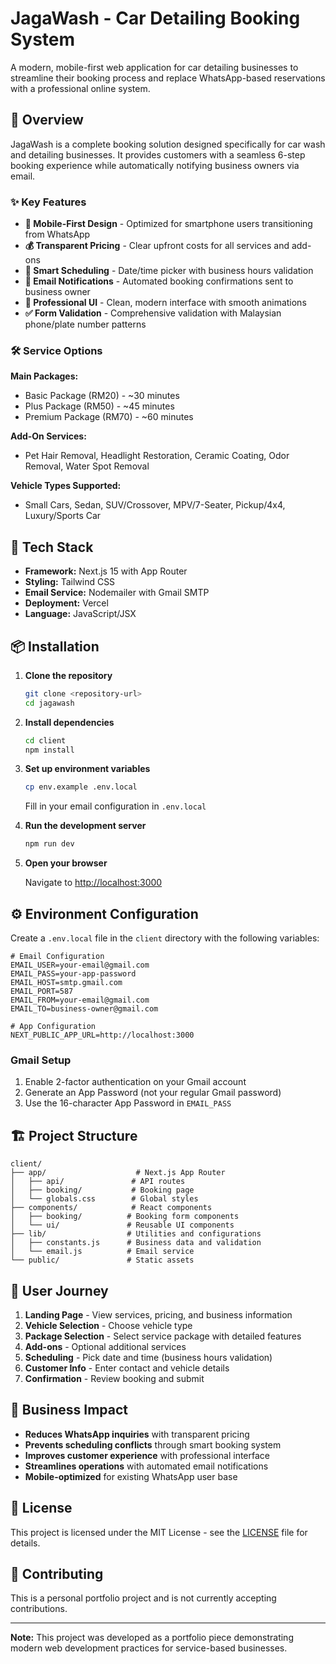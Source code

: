 # JagaWash - Car Detailing Booking System

A modern, mobile-first web application for car detailing businesses to streamline their booking process and replace WhatsApp-based reservations with a professional online system.

## 🚗 Overview

JagaWash is a complete booking solution designed specifically for car wash and detailing businesses. It provides customers with a seamless 6-step booking experience while automatically notifying business owners via email.

### ✨ Key Features

- **📱 Mobile-First Design** - Optimized for smartphone users transitioning from WhatsApp
- **💰 Transparent Pricing** - Clear upfront costs for all services and add-ons
- **📅 Smart Scheduling** - Date/time picker with business hours validation
- **📧 Email Notifications** - Automated booking confirmations sent to business owner
- **🎨 Professional UI** - Clean, modern interface with smooth animations
- **✅ Form Validation** - Comprehensive validation with Malaysian phone/plate number patterns

### 🛠️ Service Options

**Main Packages:**
- Basic Package (RM20) - ~30 minutes
- Plus Package (RM50) - ~45 minutes  
- Premium Package (RM70) - ~60 minutes

**Add-On Services:**
- Pet Hair Removal, Headlight Restoration, Ceramic Coating, Odor Removal, Water Spot Removal

**Vehicle Types Supported:**
- Small Cars, Sedan, SUV/Crossover, MPV/7-Seater, Pickup/4x4, Luxury/Sports Car

## 🚀 Tech Stack

- **Framework:** Next.js 15 with App Router
- **Styling:** Tailwind CSS
- **Email Service:** Nodemailer with Gmail SMTP
- **Deployment:** Vercel
- **Language:** JavaScript/JSX

## 📦 Installation

1. **Clone the repository**
   ```bash
   git clone <repository-url>
   cd jagawash
   ```

2. **Install dependencies**
   ```bash
   cd client
   npm install
   ```

3. **Set up environment variables**
   ```bash
   cp env.example .env.local
   ```
   
   Fill in your email configuration in `.env.local`

4. **Run the development server**
   ```bash
   npm run dev
   ```

5. **Open your browser**
   
   Navigate to [http://localhost:3000](http://localhost:3000)

## ⚙️ Environment Configuration

Create a `.env.local` file in the `client` directory with the following variables:

```env
# Email Configuration
EMAIL_USER=your-email@gmail.com
EMAIL_PASS=your-app-password
EMAIL_HOST=smtp.gmail.com
EMAIL_PORT=587
EMAIL_FROM=your-email@gmail.com
EMAIL_TO=business-owner@gmail.com

# App Configuration
NEXT_PUBLIC_APP_URL=http://localhost:3000
```

### Gmail Setup
1. Enable 2-factor authentication on your Gmail account
2. Generate an App Password (not your regular Gmail password)
3. Use the 16-character App Password in `EMAIL_PASS`

## 🏗️ Project Structure

```
client/
├── app/                    # Next.js App Router
│   ├── api/               # API routes
│   ├── booking/           # Booking page
│   └── globals.css        # Global styles
├── components/            # React components
│   ├── booking/          # Booking form components
│   └── ui/               # Reusable UI components
├── lib/                  # Utilities and configurations
│   ├── constants.js      # Business data and validation
│   └── email.js          # Email service
└── public/               # Static assets
```

## 📱 User Journey

1. **Landing Page** - View services, pricing, and business information
2. **Vehicle Selection** - Choose vehicle type
3. **Package Selection** - Select service package with detailed features
4. **Add-ons** - Optional additional services
5. **Scheduling** - Pick date and time (business hours validation)
6. **Customer Info** - Enter contact and vehicle details
7. **Confirmation** - Review booking and submit


## 🎯 Business Impact

- **Reduces WhatsApp inquiries** with transparent pricing
- **Prevents scheduling conflicts** through smart booking system
- **Improves customer experience** with professional interface
- **Streamlines operations** with automated email notifications
- **Mobile-optimized** for existing WhatsApp user base

## 📄 License

This project is licensed under the MIT License - see the [LICENSE](LICENSE) file for details.

## 🤝 Contributing

This is a personal portfolio project and is not currently accepting contributions.

---

**Note:** This project was developed as a portfolio piece demonstrating modern web development practices for service-based businesses.
